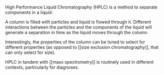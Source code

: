 High Performance Liquid Chromatography (HPLC) is a method to separate components in a liquid: 

A column is filled with particles and liquid is flowed through it. Different interactions between the particles and the components of the liquid will generate a separation in time as the liquid moves through the column. 

Interestingly, the properties of the column can be tuned to select for different properties (as opposed to [[size exclusion chromatography]], that can only select for size). 

HPLC in tandem with [[mass spectrometry]] is routinely used in different contexts, particularly for diagnoses. 